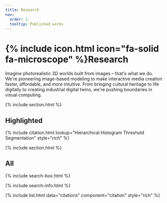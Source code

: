 ```yaml
---
title: Research
nav:
  order: 1
  tooltip: Published works
---
```


# {% include icon.html icon="fa-solid fa-microscope" %}Research

Imagine photorealistic 3D worlds built from images – that's what we do. We're pioneering image-based modeling to make interactive media creation faster, affordable, and more intuitive. From bringing cultural heritage to life digitally to creating industrial digital twins, we're pushing boundaries in visual computing.

{% include section.html %}

## Highlighted

{% include citation.html lookup="Hierarchical Histogram Threshold Segmentation" style="rich" %}

{% include section.html %}

## All

{% include search-box.html %}

{% include search-info.html %}

{% include list.html data="citations" component="citation" style="rich" %}

